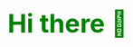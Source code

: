 <style>
.green {
    color: green;
    font-weight:700;
    font-size: 30px;
}
</style>

<div class="green">
  <h2>Hi there 👋</h2>
</div>


<!--
**jaxp42/jaxp42** is a ✨ _special_ ✨ repository because its `README.md` (this file) appears on your GitHub profile.

Here are some ideas to get you started:

- 🔭 I’m currently working on ...
- 🌱 I’m currently learning ...
- 👯 I’m looking to collaborate on ...
- 🤔 I’m looking for help with ...
- 💬 Ask me about ...
- 📫 How to reach me: ...
- 😄 Pronouns: ...
- ⚡ Fun fact: ...
-->

